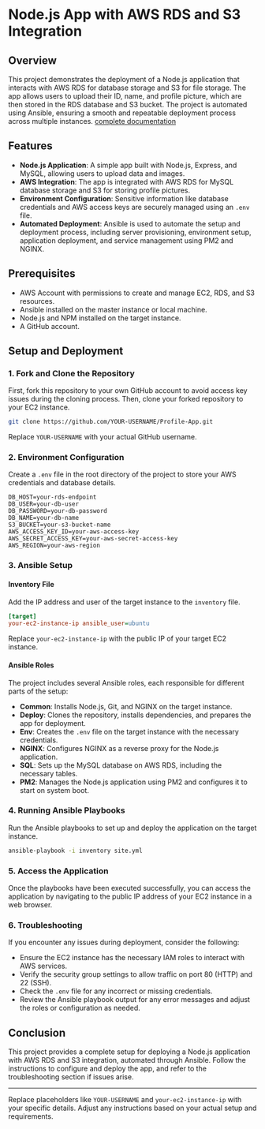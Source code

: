 # Node.js App with AWS RDS and S3 Integration

## Overview

This project demonstrates the deployment of a Node.js application that interacts with AWS RDS for database storage and S3 for file storage. The app allows users to upload their ID, name, and profile picture, which are then stored in the RDS database and S3 bucket. The project is automated using Ansible, ensuring a smooth and repeatable deployment process across multiple instances.
[complete documentation](/blob/main/Deploying_Nodejs_App_on_AWS_EC2_Ubuntu_Instance_using_ansible.pdf)
## Features

- **Node.js Application**: A simple app built with Node.js, Express, and MySQL, allowing users to upload data and images.
- **AWS Integration**: The app is integrated with AWS RDS for MySQL database storage and S3 for storing profile pictures.
- **Environment Configuration**: Sensitive information like database credentials and AWS access keys are securely managed using an `.env` file.
- **Automated Deployment**: Ansible is used to automate the setup and deployment process, including server provisioning, environment setup, application deployment, and service management using PM2 and NGINX.

## Prerequisites

- AWS Account with permissions to create and manage EC2, RDS, and S3 resources.
- Ansible installed on the master instance or local machine.
- Node.js and NPM installed on the target instance.
- A GitHub account.

## Setup and Deployment

### 1. Fork and Clone the Repository

First, fork this repository to your own GitHub account to avoid access key issues during the cloning process. Then, clone your forked repository to your EC2 instance.

```bash
git clone https://github.com/YOUR-USERNAME/Profile-App.git
```

Replace `YOUR-USERNAME` with your actual GitHub username.

### 2. Environment Configuration

Create a `.env` file in the root directory of the project to store your AWS credentials and database details.

```env
DB_HOST=your-rds-endpoint
DB_USER=your-db-user
DB_PASSWORD=your-db-password
DB_NAME=your-db-name
S3_BUCKET=your-s3-bucket-name
AWS_ACCESS_KEY_ID=your-aws-access-key
AWS_SECRET_ACCESS_KEY=your-aws-secret-access-key
AWS_REGION=your-aws-region
```

### 3. Ansible Setup

#### Inventory File

Add the IP address and user of the target instance to the `inventory` file.

```ini
[target]
your-ec2-instance-ip ansible_user=ubuntu
```

Replace `your-ec2-instance-ip` with the public IP of your target EC2 instance.

#### Ansible Roles

The project includes several Ansible roles, each responsible for different parts of the setup:

- **Common**: Installs Node.js, Git, and NGINX on the target instance.
- **Deploy**: Clones the repository, installs dependencies, and prepares the app for deployment.
- **Env**: Creates the `.env` file on the target instance with the necessary credentials.
- **NGINX**: Configures NGINX as a reverse proxy for the Node.js application.
- **SQL**: Sets up the MySQL database on AWS RDS, including the necessary tables.
- **PM2**: Manages the Node.js application using PM2 and configures it to start on system boot.

### 4. Running Ansible Playbooks

Run the Ansible playbooks to set up and deploy the application on the target instance.

```bash
ansible-playbook -i inventory site.yml
```

### 5. Access the Application

Once the playbooks have been executed successfully, you can access the application by navigating to the public IP address of your EC2 instance in a web browser.

### 6. Troubleshooting

If you encounter any issues during deployment, consider the following:

- Ensure the EC2 instance has the necessary IAM roles to interact with AWS services.
- Verify the security group settings to allow traffic on port 80 (HTTP) and 22 (SSH).
- Check the `.env` file for any incorrect or missing credentials.
- Review the Ansible playbook output for any error messages and adjust the roles or configuration as needed.

## Conclusion

This project provides a complete setup for deploying a Node.js application with AWS RDS and S3 integration, automated through Ansible. Follow the instructions to configure and deploy the app, and refer to the troubleshooting section if issues arise.

---

Replace placeholders like `YOUR-USERNAME` and `your-ec2-instance-ip` with your specific details. Adjust any instructions based on your actual setup and requirements.
